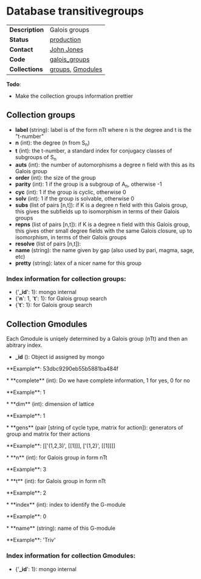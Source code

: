 # Database transitivegroups

|||
|---|---|
|**Description**|Galois groups|
|**Status**|[production](http://www.lmfdb.org/GaloisGroup)|
|**Contact**|[John Jones](https://github.com/jwj61)|
|**Code**|[galois_groups](https://github.com/LMFDB/lmfdb/tree/master/lmfdb/galois_groups)|
|**Collections**|[groups](http://www.lmfdb.org/api/transitivegroups/groups), [Gmodules](http://www.lmfdb.org/api/transitivegroups/Gmodules)|

**Todo**:
* Make the collection groups information prettier

## Collection groups
* **label** (string): label is of the form nTt where n is the degree and t is the "t-number"
* **n** (int): the degree (n from S<sub>n</sub>)
* **t** (int): the t-number, a standard index for conjugacy classes of subgroups of S<sub>n</sub>
* **auts** (int): the number of automorphisms a degree n field with this as its Galois group
* **order** (int): the size of the group
* **parity** (int): 1 if the group is a subgroup of A<sub>n</sub>, otherwise -1
* **cyc** (int): 1 if the group is cyclic, otherwise 0
* **solv** (int): 1 if the group is solvable, otherwise 0
* **subs** (list of pairs [n,t]): if K is a degree n field with this Galois group, this gives the subfields up to isomorphism in terms of their Galois groups
* **repns** (list of pairs [n,t]): if K is a degree n field with this Galois group, this gives other small degree fields with the same Galois closure, up to isomorphism, in terms of their Galois groups
* **resolve** (list of pairs [n,t]):
* **name** (string): the name given by gap (also used by pari, magma, sage, etc)
* **pretty** (string): latex of a nicer name for this group

### Index information for collection groups:
 * {'**_id**': 1}:  mongo internal
 * {'**n**': 1, '**t**': 1}: for Galois group search
 * {'**t**': 1}: for Galois group search

## Collection Gmodules

Each Gmodule is uniqely determined by a Galois group (nTt) and then an
abitrary index.

 * **_id** (): Object id assigned by mongo
<p>**Example**: 53dbc9290eb55b5881ba484f</p>
 * **complete** (int): Do we have complete information, 1 for yes, 0 for no
<p>**Example**: 1</p>
 * **dim** (int): dimension of lattice
<p>**Example**: 1</p>
 * **gens** (pair [string of cycle type, matrix for action]): generators of group and matrix for their actions
<p>**Example**: [['(1,2,3)', [[1]]], ['(1,2)', [[1]]]]</p>
 * **n** (int): for Galois group in form nTt
<p>**Example**: 3</p>
 * **t** (int): for Galois group in form nTt
<p>**Example**: 2</p>
 * **index** (int): index to identify the G-module
<p>**Example**: 0</p>
 * **name** (string): name of this G-module
<p>**Example**: 'Triv'</p>

### Index information for collection Gmodules:
 * {'**_id**': 1}: mongo internal


